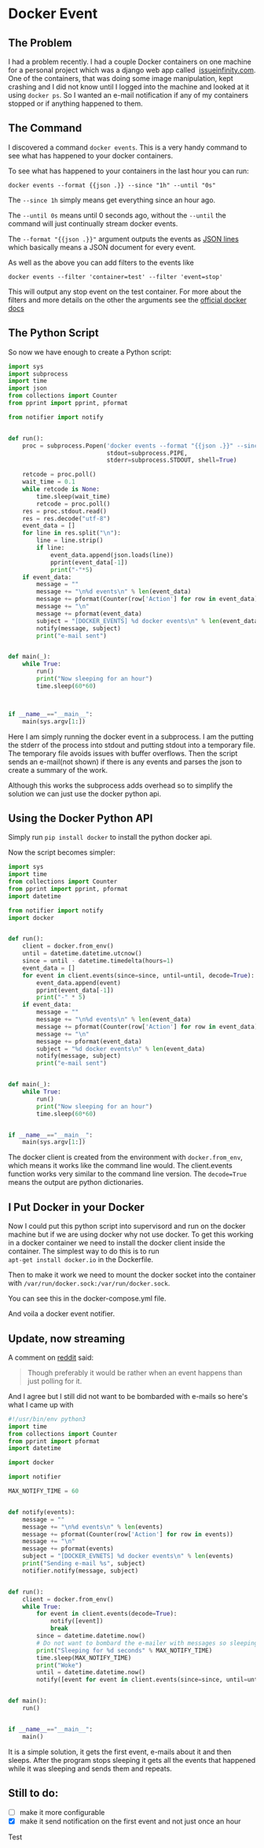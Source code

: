 # Docker Event

## The Problem

I had a problem recently. I had a couple Docker containers on one machine 
for a personal project which was a django web app called 
[issueinfinity.com](https://www.issueinfinity.com). 
One of the containers, that was doing some image manipulation, kept 
crashing and I did not know until I logged into the machine and looked at it
 using `docker ps`. So I wanted an e-mail notification if any of my 
 containers stopped or if anything happened to them. 
 
## The Command
I discovered a command `docker events`. This is a very handy command to see what has 
 happened to your docker containers.
 
To see what has happened to your containers in the last hour you can run:

    docker events --format {{json .}} --since "1h" --until "0s"
    
The `--since 1h` simply means get everything since an hour ago.

The `--until 0s` means until 0 seconds ago, without the `--until` the command
 will just continually stream docker events.
 
The `--format "{{json .}}"` argument outputs the events as 
[JSON lines](http://jsonlines.org) which basically means a JSON document for
 every event.

As well as the above you can add filters to the events like

    docker events --filter 'container=test' --filter 'event=stop'

This will output any stop event on the test container. For more about the 
filters and more details on the other the arguments see the 
[official docker docs](https://docs.docker.com/engine/reference/commandline/events)

## The Python Script
So now we have enough to create a Python script:
```python
import sys
import subprocess
import time
import json
from collections import Counter
from pprint import pprint, pformat

from notifier import notify


def run():
    proc = subprocess.Popen('docker events --format "{{json .}}" --since "1h" --until "0s"',
                            stdout=subprocess.PIPE,
                            stderr=subprocess.STDOUT, shell=True)

    retcode = proc.poll()
    wait_time = 0.1
    while retcode is None:
        time.sleep(wait_time)
        retcode = proc.poll()
    res = proc.stdout.read()
    res = res.decode("utf-8")
    event_data = []
    for line in res.split("\n"):
        line = line.strip()
        if line:
            event_data.append(json.loads(line))
            pprint(event_data[-1])
            print("-"*5)
    if event_data:
        message = ""
        message += "\n%d events\n" % len(event_data)
        message += pformat(Counter(row['Action'] for row in event_data))
        message += "\n"
        message += pformat(event_data)
        subject = "[DOCKER_EVENTS] %d docker events\n" % len(event_data)
        notify(message, subject)
        print("e-mail sent")


def main(_):
    while True:
        run()
        print("Now sleeping for an hour")
        time.sleep(60*60)



if __name__=="__main__":
    main(sys.argv[1:])
```

Here I am simply running the docker event in a subprocess. 
I am the putting the stderr of the process into stdout and putting 
stdout into a temporary file. The temporary file avoids issues with 
buffer overflows. Then the script sends an e-mail(not shown) if there is 
any events 
and parses the json to create a summary of the work.

Although this works the subprocess adds overhead so to simplify the 
solution we can just use the docker python api.

## Using the Docker Python API
Simply run `pip install docker`
to install the python docker api.

Now the script becomes simpler:

```python
import sys
import time
from collections import Counter
from pprint import pprint, pformat
import datetime

from notifier import notify
import docker


def run():
    client = docker.from_env()
    until = datetime.datetime.utcnow()
    since = until - datetime.timedelta(hours=1)
    event_data = []
    for event in client.events(since=since, until=until, decode=True):
        event_data.append(event)
        pprint(event_data[-1])
        print("-" * 5)
    if event_data:
        message = ""
        message += "\n%d events\n" % len(event_data)
        message += pformat(Counter(row['Action'] for row in event_data))
        message += "\n"
        message += pformat(event_data)
        subject = "%d docker events\n" % len(event_data)
        notify(message, subject)
        print("e-mail sent")


def main(_):
    while True:
        run()
        print("Now sleeping for an hour")
        time.sleep(60*60)


if __name__=="__main__":
    main(sys.argv[1:])
```

The docker client is created from the environment with `docker.from_env`, 
which means it works like the command line would. 
The client.events function works very similar to the command line version. 
The `decode=True` means the output are python dictionaries.
## I Put Docker in your Docker
Now I could put this python script into supervisord and run on the docker 
machine but if we are using docker why not use docker. 
To get this working in a docker container we need to install the docker 
client inside the container. The simplest way to do this is to run  
`apt-get install docker.io` in the Dockerfile. 

Then to make it work we need to mount the docker socket into the container 
with `/var/run/docker.sock:/var/run/docker.sock`.

You can see this in the docker-compose.yml file.

And voila a docker event notifier. 

## Update, now streaming
A comment on [reddit](https://www.reddit.com/r/Python/comments/7bx7qe/an_explanation_and_code_of_a_python_script_to/dpm39e5/) said:
> Though preferably it would be rather when an event happens than just polling for it.

And I agree but I still did not want to be bombarded with e-mails so here's what I came up with
```python
#!/usr/bin/env python3
import time
from collections import Counter
from pprint import pformat
import datetime

import docker

import notifier

MAX_NOTIFY_TIME = 60


def notify(events):
    message = ""
    message += "\n%d events\n" % len(events)
    message += pformat(Counter(row['Action'] for row in events))
    message += "\n"
    message += pformat(events)
    subject = "[DOCKER_EVNETS] %d docker events\n" % len(events)
    print("Sending e-mail %s", subject)
    notifier.notify(message, subject)


def run():
    client = docker.from_env()
    while True:
        for event in client.events(decode=True):
            notify([event])
            break
        since = datetime.datetime.now()
        # Do not want to bombard the e-mailer with messages so sleeping
        print("Sleeping for %d seconds" % MAX_NOTIFY_TIME)
        time.sleep(MAX_NOTIFY_TIME)
        print("Woke")
        until = datetime.datetime.now()
        notify([event for event in client.events(since=since, until=until, decode=True)])


def main():
    run()


if __name__=="__main__":
    main()

```
It is a simple solution, it gets the first event, e-mails about it and then sleeps. After the program stops sleeping it gets all the events that happened while it was sleeping and sends them and repeats.

## Still to do:
- [ ] make it more configurable
- [x] make it send notification on the first event and not just once an hour

Test
